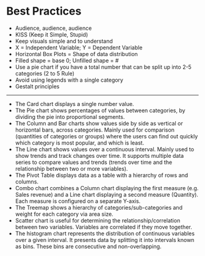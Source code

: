 # Best Practices

* Audience, audience, audience
* KISS (Keep it Simple, Stupid)
* Keep visuals simple and to understand
* X = Independent Variable; Y = Dependent Variable
* Horizontal Box Plots = Shape of data distribution
* Filled shape = base 0; Unfilled shape = #
* Use a pie chart if you have a total number that can be split up into 2-5 categories (2 to 5 Rule)
* Avoid using legends with a single category
* Gestalt principles

-----

* The Card chart displays a single number value.
* The Pie chart shows percentages of values between categories, by dividing the pie into proportional segments.
* The Column and Bar charts show values side by side as vertical or horizontal bars, across categories. Mainly used for comparison (quantities of categories or groups) where the users can find out quickly which category is most popular, and which is least. 
* The Line chart shows values over a continuous interval. Mainly used to show trends and track changes over time. It supports multiple data series to compare values and trends (trends over time and the relationship between two or more variables).
* The Pivot Table displays data as a table with a hierarchy of rows and columns.
* Combo chart combines a Column chart displaying the first measure (e.g. Sales revenue) and a Line chart displaying a second measure (Quantity). Each measure is configured on a separate Y-axis.
* The Treemap shows a hierarchy of categories/sub-categories and weight for each category via area size.
* Scatter chart is useful for determining the relationship/correlation between two variables. Variables are correlated if they move together.
* The histogram chart represents the distribution of continuous variables over a given interval. It presents data by splitting it into intervals known as bins. These bins are consecutive and non-overlapping.
